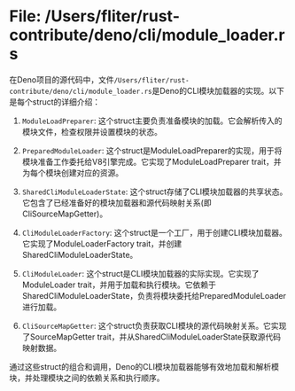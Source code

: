 # File: /Users/fliter/rust-contribute/deno/cli/module_loader.rs

在Deno项目的源代码中，文件`/Users/fliter/rust-contribute/deno/cli/module_loader.rs`是Deno的CLI模块加载器的实现。以下是每个struct的详细介绍：

1. `ModuleLoadPreparer`: 这个struct主要负责准备模块的加载。它会解析传入的模块文件，检查权限并设置模块的状态。

2. `PreparedModuleLoader`: 这个struct是ModuleLoadPreparer的实现，用于将模块准备工作委托给V8引擎完成。它实现了ModuleLoadPreparer trait，并为每个模块创建对应的资源。

3. `SharedCliModuleLoaderState`: 这个struct存储了CLI模块加载器的共享状态。它包含了已经准备好的模块加载器和源代码映射关系(即CliSourceMapGetter)。

4. `CliModuleLoaderFactory`: 这个struct是一个工厂，用于创建CLI模块加载器。它实现了ModuleLoaderFactory trait，并创建SharedCliModuleLoaderState。

5. `CliModuleLoader`: 这个struct是CLI模块加载器的实际实现。它实现了ModuleLoader trait，并用于加载和执行模块。它依赖于SharedCliModuleLoaderState，负责将模块委托给PreparedModuleLoader进行加载。

6. `CliSourceMapGetter`: 这个struct负责获取CLI模块的源代码映射关系。它实现了SourceMapGetter trait，并从SharedCliModuleLoaderState获取源代码映射数据。

通过这些struct的组合和调用，Deno的CLI模块加载器能够有效地加载和解析模块，并处理模块之间的依赖关系和执行顺序。

